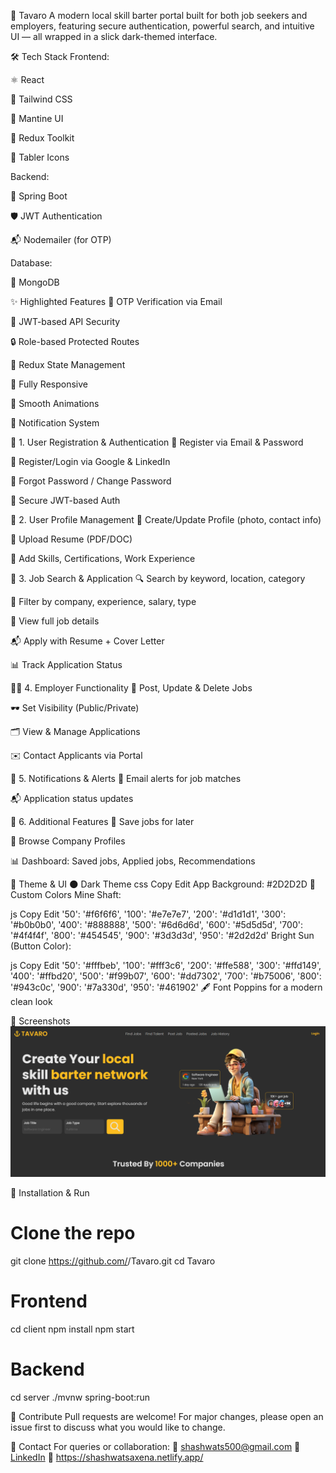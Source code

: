 🚀 Tavaro
A modern  local skill barter portal built for both job seekers and employers, featuring secure authentication, powerful search, and intuitive UI — all wrapped in a slick dark-themed interface.

🛠️ Tech Stack
Frontend:

⚛️ React

🎨 Tailwind CSS

💅 Mantine UI

🎯 Redux Toolkit

🧩 Tabler Icons

Backend:

🌱 Spring Boot

🛡️ JWT Authentication

📬 Nodemailer (for OTP)

Database:

🍃 MongoDB

✨ Highlighted Features
📩 OTP Verification via Email

🔐 JWT-based API Security

🔒 Role-based Protected Routes

🧠 Redux State Management

📱 Fully Responsive

🎥 Smooth Animations

🔔 Notification System

🔐 1. User Registration & Authentication
📧 Register via Email & Password

🔗 Register/Login via Google & LinkedIn

🔁 Forgot Password / Change Password

🧠 Secure JWT-based Auth

👤 2. User Profile Management
📄 Create/Update Profile (photo, contact info)

📎 Upload Resume (PDF/DOC)

🏅 Add Skills, Certifications, Work Experience

💼 3. Job Search & Application
🔍 Search by keyword, location, category

🧰 Filter by company, experience, salary, type

📄 View full job details

📬 Apply with Resume + Cover Letter

📊 Track Application Status

🧑‍💼 4. Employer Functionality
📢 Post, Update & Delete Jobs

🕶️ Set Visibility (Public/Private)

🗂️ View & Manage Applications

✉️ Contact Applicants via Portal

🔔 5. Notifications & Alerts
📨 Email alerts for job matches

📬 Application status updates

🧩 6. Additional Features
💾 Save jobs for later

🏢 Browse Company Profiles

📊 Dashboard: Saved jobs, Applied jobs, Recommendations

🎨 Theme & UI
🌑 Dark Theme
css
Copy
Edit
App Background: #2D2D2D
🎨 Custom Colors
Mine Shaft:

js
Copy
Edit
'50': '#f6f6f6',
'100': '#e7e7e7',
'200': '#d1d1d1',
'300': '#b0b0b0',
'400': '#888888',
'500': '#6d6d6d',
'600': '#5d5d5d',
'700': '#4f4f4f',
'800': '#454545',
'900': '#3d3d3d',
'950': '#2d2d2d'
Bright Sun (Button Color):

js
Copy
Edit
'50': '#fffbeb',
'100': '#fff3c6',
'200': '#ffe588',
'300': '#ffd149',
'400': '#ffbd20',
'500': '#f99b07',
'600': '#dd7302',
'700': '#b75006',
'800': '#943c0c',
'900': '#7a330d',
'950': '#461902'
🖋 Font
Poppins for a modern clean look

📸 Screenshots
![Screenshot](websiteshots/sp1.png)


🧠 Installation & Run
# Clone the repo
git clone https://github.com/<your-username>/Tavaro.git
cd Tavaro

# Frontend
cd client
npm install
npm start

# Backend
cd server
./mvnw spring-boot:run

💬 Contribute
Pull requests are welcome! For major changes, please open an issue first to discuss what you would like to change.

📧 Contact
For queries or collaboration:
📮 shashwats500@gmail.com
🔗 [LinkedIn](https://www.linkedin.com/in/shashwat-saxena-2021a6252/)
📁 https://shashwatsaxena.netlify.app/


